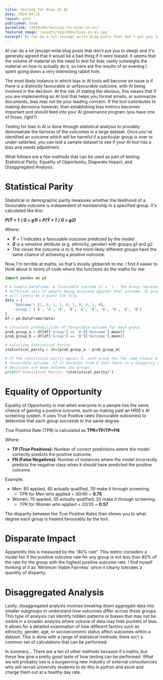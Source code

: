 ```yaml
---
title: Testing for Bias in AI
date: 2024-04-23
layout: post
published: true
permalink: /2024/04/testing-for-bias-in-au/
featured_image: /assets/img/2024/bias-in-ai.jpg
excerpt: AI can do a lot (except write blog posts that don't put you to sleep) and it's generally agreed that it would be a bad thing if it were biased. It seems that the volume of material on the need to test for bias vastly outweighs the material on how to actually do it, so here are the results of an evening I spent going down a very interesting rabbit hole.
---
```


AI can do a lot (except write blog posts that don't put you to sleep) and it's generally agreed that it would be a bad thing if it were biased. It seems that the volume of material on the need to test for bias vastly outweighs the material on how to actually do it, so here are the results of an evening I spent going down a very interesting rabbit hole.

The most likely instance in which bias in AI tools will become an issue is if there is a distinctly favourable or unfavourable outcome, with AI being involved in the decision. At the risk of stating the obvious, this means that if you are implementing an AI tool that helps you format emails, or summarize documents, bias may not be your leading concern. If the tool contributes to making decisions however, then establishing bias metrics becomes important and should feed into your AI governance program (you have one of those, right?)

Testing for bias in AI is done through statistical analysis to provably demonstrate the fairness of the outcomes in a large dataset. Once you've identified an outcome which will be harmful if a particular group is over or under-selected, you can test a sample dataset to see if your AI tool has a bias and needs adjustment.

What follows are a few methods that can be used as part of testing: Statistical Parity, Equality of Opportunity, Disparate Impact, and Disaggregated Analysis.


# Statistical Parity
Statistical or demographic parity measures whether the likelihood of a favourable outcome is independent of membership in a specified group. It's calculated like this:

***P(Ŷ = 1 ∣ G = g1​) = P(Ŷ = 1 ∣ G = g2​)***

Where:
* ***Ŷ*** = 1 indicates a favourable outcome predicted by the model
* ***G*** is a sensitive attribute (e.g. ethnicity, gender) with groups *g1* and *g2*.
* The closer the outcome is to 0, the more likely different groups have the same chance of achieving a positive outcome.

Now, I'm terrible at maths, so that's mostly gibberish to me. I find it easier to think about in terms of code where the functions do the maths for me:

```python
import pandas as pd

# A Sample DataFrame. A favourable outcome is a '1'. The Group represents two
# different sets of people being analysed against that outcome. In practice this
# will likely be a giant CSV file.
data = {
    'Outcome': [1, 0, 1, 1, 0, 1, 0, 0, 1, 0],
    'Group': ['A', 'A', 'B', 'B', 'A', 'B', 'A', 'B', 'A', 'B']
}
df = pd.DataFrame(data)

# Calculate probabilities of favourable outcome for each group
prob_group_a = df[df['Group'] == 'A']['Outcome'].mean()
prob_group_b = df[df['Group'] == 'B']['Outcome'].mean()

# Calculate Statistical Parity
statistical_parity = abs(prob_group_a - prob_group_b)

# If the statistical parity equals 0, each group has the same chance of having a
# favourable outcome. If it deviates from 0 then there is a disparity of how
# decisions are made between the groups.
print(f"Statistical Parity: {statistical_parity}")
```

# Equality of Opportunity
Equality of Opportunity is met when everyone in a sample has the same chance of gaining a positive outcome, such as making past an HRIS's AI screening system. It uses True Positive rates (favourable outcomes) to determine that each group succeeds to the same degree.

True Positive Rate (TPR) is calculated as **TPR=TP/TP+FN**.

Where:
- **TP (True Positives):** Number of correct predictions where the model correctly predicts the positive outcome.
- **FN (False Negatives):** Number of instances where the model incorrectly predicts the negative class when it should have predicted the positive outcome.

Example:
* Men: 80 applied, 40 actually qualified, 30 make it through screening.
	* TPR for Men who applied = 30/40 = **0.75**
* Women: 70 applied, 35 actually qualified, 20 make it through screening.
	* TPR for Women who applied = 20/35 = **0.57**

The disparity between the True Positive Rates then shows you to what degree each group is treated favourably by the tool.

# Disparate Impact
Apparently this is measured by the "80% rule". This metric considers a model fair if the positive outcome rate for any group is not less than 80% of the rate for the group with the highest positive outcome rate. I find myself thinking of it as 'Minimum Viable Fairness' since it clearly tolerates a quantity of disparity.

# Disaggregated Analysis
Lastly, disaggregated analysis involves breaking down aggregate data into smaller subgroups to understand how outcomes differ across these groups. This type of analysis can identify hidden patterns or biases that may not be visible in a broader analysis where volume of data may hide pockets of bias. It allows for a detailed examination of how different factors such as ethnicity, gender, age, or socioeconomic status affect outcomes within a dataset. This is done with a range of statistical methods; there isn't a common set of calculations that can be performed.


In summary...
There are a ton of other methods because it's maths, but these few give a pretty good taste of how testing can be performed. What we will probably see is a burgeoning new industry of external consultancies who will recruit university students to do this in python and excel and charge them out at a healthy day rate.